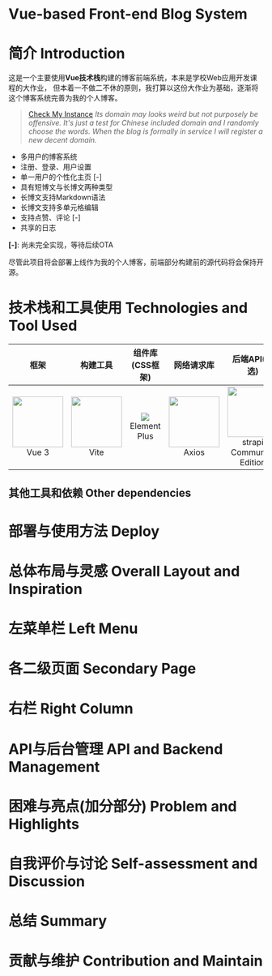 # Vue-based Front-end Blog System

# 简介 Introduction

这是一个主要使用**Vue技术栈**构建的博客前端系统，本来是学校Web应用开发课程的大作业，
但本着一不做二不休的原则，我打算以这份大作业为基础，逐渐将这个博客系统完善为我的个人博客。

> [Check My Instance](http://xn--ykqpuy7vfvs.codes/)
> *Its domain may looks weird but not purposely be offensive.
> It's just a test for Chinese included domain and I randomly choose the words. When the blog is formally in service I
> will register a new decent domain.*

- 多用户的博客系统
- 注册、登录、用户设置
- 单一用户的个性化主页 [-]
- 具有短博文与长博文两种类型
- 长博文支持Markdown语法
- 长博文支持多单元格编辑
- 支持点赞、评论 [-]
- 共享的日志

**[-]**: 尚未完全实现，等待后续OTA

尽管此项目将会部署上线作为我的个人博客，前端部分构建前的源代码将会保持开源。

# 技术栈和工具使用 Technologies and Tool Used

|                                                          框架                                                           |                                                       构建工具                                                        |                                       组件库(CSS框架)                                        |                                                                                                  网络请求库                                                                                                   |                                                          后端API(可选)                                                           |                                          测试框架(可选)                                           |
|:---------------------------------------------------------------------------------------------------------------------:|:-----------------------------------------------------------------------------------------------------------------:|:---------------------------------------------------------------------------------------:|:--------------------------------------------------------------------------------------------------------------------------------------------------------------------------------------------------------:|:----------------------------------------------------------------------------------------------------------------------------:|:-------------------------------------------------------------------------------------------:|
| <img src="https://cdn.iconscout.com/icon/free/png-256/vuejs-1175052.png" style="width: 100px;height: auto"><br/>Vue 3 | <img src="https://avatars.githubusercontent.com/u/65625612?s=280&v=4" style="width: 100px;height: auto"><br/>Vite | <img src="https://element-plus.gitee.io/images/element-plus-logo.svg"><br/>Element Plus | <img src="https://upload.wikimedia.org/wikipedia/commons/thumb/d/d1/Axios_%28computer_library%29_logo.svg/1280px-Axios_%28computer_library%29_logo.svg.png" style="width: 100px;height: auto"><br/>Axios | <img src="https://strapi.io/assets/strapi-logo-dark.svg" style="width: 100px;height: auto"><br/>strapi<br/>Community Edition | <img src="https://vitest.dev/logo-shadow.svg" style="width: 100px;height: auto"><br/>Vitest |

## 其他工具和依赖 Other dependencies

# 部署与使用方法 Deploy

# 总体布局与灵感 Overall Layout and Inspiration

# 左菜单栏 Left Menu

# 各二级页面 Secondary Page

# 右栏 Right Column

# API与后台管理 API and Backend Management

# 困难与亮点(加分部分) Problem and Highlights

# 自我评价与讨论 Self-assessment and Discussion

# 总结 Summary

# 贡献与维护 Contribution and Maintain
